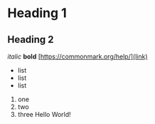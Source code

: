 # Heading 1
## Heading 2
*italic*
**bold**
[https://commonmark.org/help/](link)
* list
* list
* list
1. one
2. two
3. three
Hello World!
